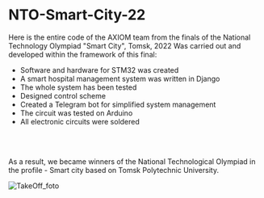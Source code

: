 # NTO-Smart-City-22
Here is the entire code of the AXIOM team from the finals of the National Technology Olympiad "Smart City", Tomsk, 2022
Was carried out and developed within the framework of this final:


- Software and hardware for STM32 was created
- A smart hospital management system was written in Django
- The whole system has been tested
- Designed control scheme
- Created a Telegram bot for simplified system management
- The circuit was tested on Arduino
- All electronic circuits were soldered


<br />
<br />

As a result, we became winners of the National Technological Olympiad in the profile - Smart city based on Tomsk Polytechnic University.


![TakeOff_foto](https://api.bashinform.ru/attachments/e0dc7716ba322608818a4c89658e4b1f45e581ea/store/crop/0/0/800/450/1600/0/0/e4f7071c1e321f0b4b233c95258c5887b09ae97ce137adc7e8c58ca600de/7f60defa-9fe7-4445-8c32-988703c67471.jpg)

